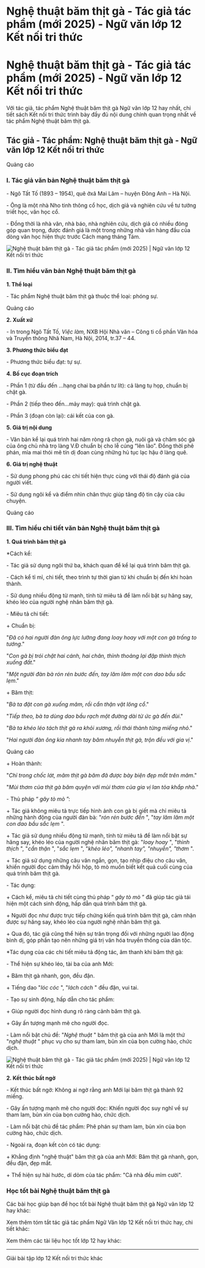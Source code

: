 # Nghệ thuật băm thịt gà - Tác giả tác phẩm (mới 2025) - Ngữ văn lớp 12 Kết nối tri thức

# Nghệ thuật băm thịt gà - Tác giả tác phẩm (mới 2025) - Ngữ văn lớp 12 Kết nối tri thức

Với tác giả, tác phẩm Nghệ thuật băm thịt gà Ngữ văn lớp 12 hay nhất, chi tiết sách Kết nối tri thức trình bày đầy đủ nội dung chính quan trọng nhất về tác phẩm Nghệ thuật băm thịt gà.

## Tác giả - Tác phẩm: Nghệ thuật băm thịt gà - Ngữ văn lớp 12 Kết nối tri thức

Quảng cáo

### **I. Tác giả văn bản Nghệ thuật băm thịt gà**

\- Ngô Tất Tố (1893 – 1954), quê ởxã Mai Lâm – huyện Đông Anh – Hà Nội.

\- Ông là một nhà Nho tinh thông cổ học, dịch giả và nghiên cứu về tư tưởng triết học, văn học cổ.

\- Đồng thời là nhà văn, nhà báo, nhà nghiên cứu, dịch giả có nhiều đóng góp quan trọng, được đánh giá là một trong những nhà văn hàng đầu của dòng văn học hiện thực trước Cách mạng tháng Tám.

![Nghệ thuật băm thịt gà - Tác giả tác phẩm \(mới 2025\) | Ngữ văn lớp 12 Kết nối tri thức](https://vietjack.com/soan-van-lop-12-kn/images/tac-gia-tac-pham-nghe-thuat-bam-thit-ga-236014.PNG)

### **II. Tìm hiểu văn bản Nghệ thuật băm thịt gà**

**1\. Thể loại**

\- Tác phẩm Nghệ thuật băm thịt gà thuộc thể loại: phóng sự.

Quảng cáo

**2\. Xuất xứ**

\- In trong Ngô Tất Tố, _Việc làm,_ NXB Hội Nhà văn – Công ti cổ phần Văn hóa và Truyền thông Nhã Nam, Hà Nội, 2014, tr.37 – 44.

**3\. Phương thức biểu đạt**

\- Phương thức biểu đạt: tự sự.

**4\. Bố cục đoạn trích**

\- Phần 1 (từ đầu đến …hạng chai ba phần tư lít): cả làng tụ họp, chuẩn bị chặt gà.

\- Phần 2 (tiếp theo đến…mảy may): quá trình chặt gà.

\- Phần 3 (đoạn còn lại): cái kết của con gà.

**5\. Giá trị nội dung**

\- Văn bản kể lại quá trình hai năm ròng rã chọn gà, nuôi gà và chăm sóc gà của ông chủ nhà trọ làng V.Đ chuẩn bị cho lễ cúng “lên lão”. Đồng thời phê phán, mỉa mai thói mê tín dị đoan cùng những hủ tục lạc hậu ở làng quê.

**6\. Giá trị nghệ thuật**

\- Sử dụng phong phú các chi tiết hiện thực cùng với thái độ đánh giá của người viết.

\- Sử dụng ngôi kể và điểm nhìn chân thực giúp tăng độ tin cậy của câu chuyện.

Quảng cáo

### **III. Tìm hiểu chi tiết văn bản Nghệ thuật băm thịt gà**

**1\. Quá trình băm thịt gà**

*Cách kể:

\- Tác giả sử dụng ngôi thứ ba, khách quan để kể lại quá trình băm thịt gà.

\- Cách kể tỉ mỉ, chi tiết, theo trình tự thời gian từ khi chuẩn bị đến khi hoàn thành.

\- Sử dụng nhiều động từ mạnh, tính từ miêu tả để làm nổi bật sự hăng say, khéo léo của người nghệ nhân băm thịt gà.

\- Miêu tả chi tiết:

\+ Chuẩn bị:

"_Đã có hai người đàn ông lực lưỡng đang loay hoay với một con gà trống to tướng_."

"_Con gà bị trói chặt hai cánh, hai chân, thỉnh thoảng lại đập thình thịch xuống đất_."

"_Một người đàn bà rón rén bước đến, tay lăm lăm một con dao bầu sắc lẹm_."

\+ Băm thịt:

"_Bà ta đặt con gà xuống mâm, rồi cẩn thận vặt lông cổ_."

"_Tiếp theo, bà ta dùng dao bầu rạch một đường dài từ ức gà đến đùi_."

"_Bà ta khéo léo tách thịt gà ra khỏi xương, rồi thái thành từng miếng nhỏ_."

"_Hai người đàn ông kia nhanh tay băm nhuyễn thịt gà, trộn đều với gia vị_."

Quảng cáo

\+ Hoàn thành:

"_Chỉ trong chốc lát, mâm thịt gà băm đã được bày biện đẹp mắt trên mâm_."

"_Mùi thơm của thịt gà băm quyện với mùi thơm của gia vị lan tỏa khắp nhà_."

\- Thủ pháp “ _gây tò mò_ ”:

\+ Tác giả không miêu tả trực tiếp hình ảnh con gà bị giết mà chỉ miêu tả những hành động của người đàn bà: "_rón rén bước đến_ ", "_tay lăm lăm một con dao bầu sắc lẹm_ ".

\+ Tác giả sử dụng nhiều động từ mạnh, tính từ miêu tả để làm nổi bật sự hăng say, khéo léo của người nghệ nhân băm thịt gà: "_loay hoay_ ", "_thình thịch_ ", "_cẩn thận_ ", "_sắc lẹm_ ", "_khéo léo", "nhanh tay", "nhuyễn", "thơm_ ".

\+ Tác giả sử dụng những câu văn ngắn, gọn, tạo nhịp điệu cho câu văn, khiến người đọc cảm thấy hồi hộp, tò mò muốn biết kết quả cuối cùng của quá trình băm thịt gà.

\- Tác dụng:

\+ Cách kể, miêu tả chi tiết cùng thủ pháp “ _gây tò mò_ ” đã giúp tác giả tái hiện một cách sinh động, hấp dẫn quá trình băm thịt gà.

\+ Người đọc như được trực tiếp chứng kiến quá trình băm thịt gà, cảm nhận được sự hăng say, khéo léo của người nghệ nhân băm thịt gà.

\+ Qua đó, tác giả cũng thể hiện sự trân trọng đối với những người lao động bình dị, góp phần tạo nên những giá trị văn hóa truyền thống của dân tộc.

*Tác dụng của các chi tiết miêu tả động tác, âm thanh khi băm thịt gà:

\- Thể hiện sự khéo léo, tài ba của anh Mới:

\+ Băm thịt gà nhanh, gọn, đều đặn.

\+ Tiếng dao "_lóc cóc_ ", "_lách cách_ " đều đặn, vui tai.

\- Tạo sự sinh động, hấp dẫn cho tác phẩm:

\+ Giúp người đọc hình dung rõ ràng cảnh băm thịt gà.

\+ Gây ấn tượng mạnh mẽ cho người đọc.

\- Làm nổi bật chủ đề: "_Nghệ thuật_ " băm thịt gà của anh Mới là một thứ "_nghệ thuật_ " phục vụ cho sự tham lam, bủn xỉn của bọn cường hào, chức dịch.

![Nghệ thuật băm thịt gà - Tác giả tác phẩm \(mới 2025\) | Ngữ văn lớp 12 Kết nối tri thức](https://vietjack.com/soan-van-lop-12-kn/images/tac-gia-tac-pham-nghe-thuat-bam-thit-ga-236015.PNG)

**2\. Kết thúc bất ngờ**

\- Kết thúc bất ngờ: Không ai ngờ rằng anh Mới lại băm thịt gà thành 92 miếng.

\- Gây ấn tượng mạnh mẽ cho người đọc: Khiến người đọc suy nghĩ về sự tham lam, bủn xỉn của bọn cường hào, chức dịch.

\- Làm nổi bật chủ đề tác phẩm: Phê phán sự tham lam, bủn xỉn của bọn cường hào, chức dịch.

\- Ngoài ra, đoạn kết còn có tác dụng:

\+ Khẳng định "nghệ thuật" băm thịt gà của anh Mới: Băm thịt gà nhanh, gọn, đều đặn, đẹp mắt.

\+ Thể hiện sự hài hước, dí dỏm của tác phẩm: "Cả nhà đều mỉm cười".

### **Học tốt bài Nghệ thuật băm thịt gà**

Các bài học giúp bạn để học tốt bài Nghệ thuật băm thịt gà Ngữ văn lớp 12 hay khác:

Xem thêm tóm tắt tác giả tác phẩm Ngữ Văn lớp 12 Kết nối tri thức hay, chi tiết khác:

Xem thêm các tài liệu học tốt lớp 12 hay khác:

* * *

Giải bài tập lớp 12 Kết nối tri thức khác
